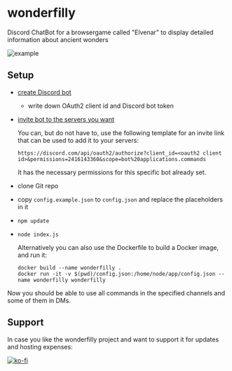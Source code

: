 # wonderfilly
Discord ChatBot for a browsergame called "Elvenar" to display detailed information about ancient wonders

![example](ch_example1.jpg?raw=true "Title")

## Setup

- [create Discord bot](https://discordjs.guide/preparations/setting-up-a-bot-application.html#creating-your-bot)
	- write down OAuth2 client id and Discord bot token
- [invite bot to the servers you want](https://discordjs.guide/preparations/adding-your-bot-to-servers.html#bot-invite-links)

	You can, but do not have to, use the following template for an invite link that can be used to add it to your servers:

	```
	https://discord.com/api/oauth2/authorize?client_id=<oauth2 client id>&permissions=2416143360&scope=bot%20applications.commands
	```

	It has the necessary permissions for this specific bot already set.

- clone Git repo
- copy `config.example.json` to `config.json` and replace the placeholders in it
- `npm update`
- `node index.js`

	Alternatively you can also use the Dockerfile to build a Docker image, and run it:

	```
	docker build --name wonderfilly .
	docker run -it -v $(pwd)/config.json:/home/node/app/config.json --name wonderfilly wonderfilly
	```

Now you should be able to use all commands in the specified channels and some of them in DMs.

## Support

In case you like the wonderfilly project and want to support it for updates and hosting expenses:

[![ko-fi](https://ko-fi.com/img/githubbutton_sm.svg)](https://ko-fi.com/K3K1FAF8U)
